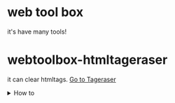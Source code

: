 # web tool box
it's have many tools!
# webtoolbox-htmltageraser
it can clear htmltags.
<a href="./tageraser.html">Go to Tageraser</a>
<details>
  <summary>How to</summary>
  ##How to use <a href="./tageraser.html">Tageraser</a>?
  
</details>
